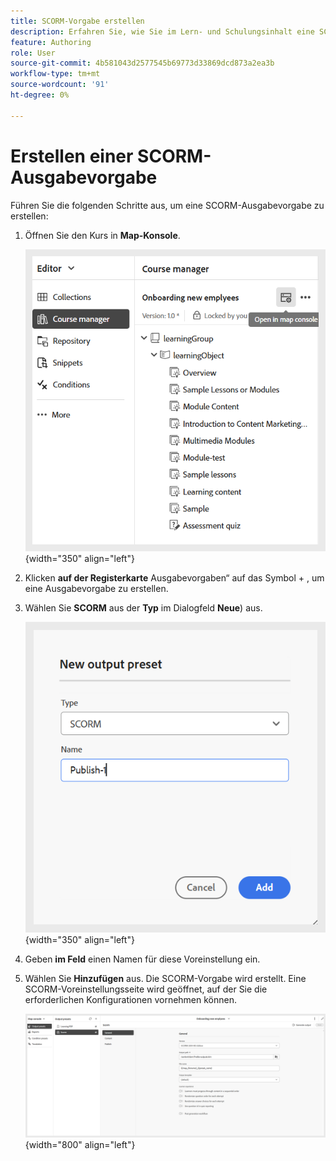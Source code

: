```yaml
---
title: SCORM-Vorgabe erstellen
description: Erfahren Sie, wie Sie im Lern- und Schulungsinhalt eine SCORM-Vorgabe erstellen.
feature: Authoring
role: User
source-git-commit: 4b581043d2577545b69773d33869dcd873a2ea3b
workflow-type: tm+mt
source-wordcount: '91'
ht-degree: 0%

---
```


# Erstellen einer SCORM-Ausgabevorgabe

Führen Sie die folgenden Schritte aus, um eine SCORM-Ausgabevorgabe zu erstellen:

1. Öffnen Sie den Kurs in **Map-Konsole**.

   ![](assets/open-in-map-console.png){width="350" align="left"}

1. Klicken **auf der Registerkarte** Ausgabevorgaben“ auf das Symbol + , um eine Ausgabevorgabe zu erstellen.
1. Wählen Sie **SCORM** aus der **Typ** im Dialogfeld **Neue**) aus.

   ![](assets/scorm-preset.png){width="350" align="left"}

1. Geben **im Feld** einen Namen für diese Voreinstellung ein.
1. Wählen Sie **Hinzufügen** aus.
Die SCORM-Vorgabe wird erstellt. Eine SCORM-Voreinstellungsseite wird geöffnet, auf der Sie die erforderlichen Konfigurationen vornehmen können.

   ![](assets/scorm-output-preset.png){width="800" align="left"}


